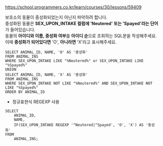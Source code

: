 https://school.programmers.co.kr/learn/courses/30/lessons/59409

보호소의 동물이 중성화되었는지 아닌지 파악하려 합니다.  
중성화된 동물은 **SEX_UPON_INTAKE 컬럼에 'Neutered' 또는 'Spayed'라는 단어**가 들어있습니다.  
동물의 **아이디와 이름, 중성화 여부**를 **아이디 순**으로 조회하는 SQL문을 작성해주세요.  
이때 **중성화가 되어있다면** 'O', **아니라면** 'X'라고 표시해주세요.


```
SELECT ANIMAL_ID, NAME, 'O' AS '중성화'
FROM ANIMAL_INS
WHERE SEX_UPON_INTAKE LIKE "%Neutered%" or SEX_UPON_INTAKE LIKE "%Spayed%"
UNION
SELECT ANIMAL_ID, NAME, 'X' AS '중성화'
FROM ANIMAL_INS
WHERE SEX_UPON_INTAKE NOT LIKE "%Neutered%" AND SEX_UPON_INTAKE NOT LIKE "%Spayed%"
ORDER BY ANIMAL_ID
```

- 정규표현식 REGEXP 사용
```
SELECT
    ANIMAL_ID,
    NAME,
    IF(SEX_UPON_INTAKE REGEXP '^Neutered|^Spayed', 'O', 'X') AS '중성화'
FROM
    ANIMAL_INS;
```
